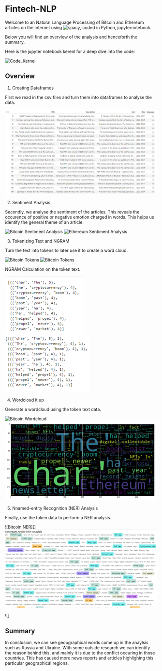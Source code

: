 # Fintech-NLP

Welcome to an Natural Language Processing of Bitcoin and Ethereum articles on the internet using ![spacy](https://spacy.io/usage/visualizers/), coded in Python, jupyternotebook.

Below you will find an overview of the analysis and henceforth the summary.

Here is the jupyter notebook kerenl for a deep dive into the code:

![Code_Kernel](Code/crypto_sentiment.ipynb)  

## Overview

1. Creating Dataframes

First we read in the csv files and turn them into dataframes to analyse the data.

![Bitcoin Dataframe](Images/1_bitcoin_ethereum_dataframes.png)

2. Sentiment Analysis

Secondly, we analyse the sentiment of the articles. This reveals the occurence of positive or negative emotion charged in words. This helps us identify the general theme of an article.

![Bitcoin Sentiment Analysis](Images/2_bitcoin_ethereum_sentimentalanalysis.png) 
![Ethereum Sentiment Analysis](Images/2_ethereum_sentimentalanalysis.png)

3. Tokenizing Text and NGRAM

Turn the text into tokens to later use it to create a word cloud.

![Bitcoin Tokens](Image/3_bitcoin_ethereum_NLP_tokenize.png)
![Bitcoin Tokens](Image/3_ethereum_NLP_tokenize.png)  

NGRAM Calculation on the token text.

![Bitcoin NGRAM](Images/4_bitcoin_ethereum_ngram_analysis.png)
![Etherem NGRAM](Images/4_ethereum_ngram_analysis.png)

4. Wordcloud it up

Generate a wordcloud using the token text data.

![Bitcoin Wordcloud](Images/4_bitcoin_worldcloud.png)
![Ethereum Wordcloud](Images/4_ethereum_wordcloud.png)


5. Nnamed-entity Recognition (NER) Analysis

Finally, use the token data to perform a NER analysis.

![Bitcoin NER][]
![Ethereum NER](Images/5_ethereum_NER_analysis.png)

![]



## Summary

In conclusion, we can see geopgraphical words come up in the anaylsis such as Russia and Ukraine. With some outside research we can identify the reason behind this, and mainly it is due to the conflict occuring in those countries. This has caused more news reports and articles highlighing this particular geographical regions.


